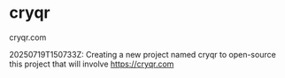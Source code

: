 # cryqr
cryqr.com

20250719T150733Z: Creating a new project named cryqr to open-source this project that will involve https://cryqr.com
